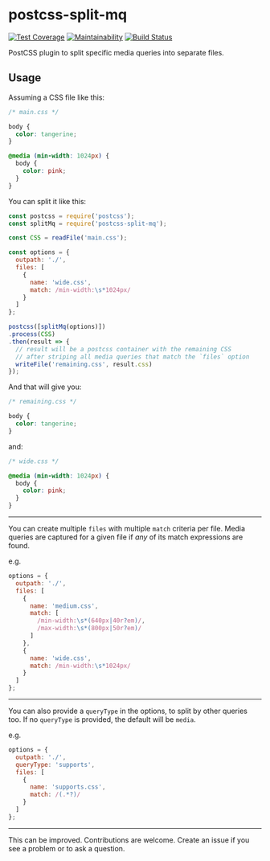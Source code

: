 # postcss-split-mq

[![Test Coverage](https://api.codeclimate.com/v1/badges/c0e76f3f63757fb5e224/test_coverage)](https://codeclimate.com/github/iAmNathanJ/postcss-split-mq/test_coverage) [![Maintainability](https://api.codeclimate.com/v1/badges/c0e76f3f63757fb5e224/maintainability)](https://codeclimate.com/github/iAmNathanJ/postcss-split-mq/maintainability) [![Build Status](https://semaphoreci.com/api/v1/iamnathanj/postcss-split-mq/branches/master/badge.svg)](https://semaphoreci.com/iamnathanj/postcss-split-mq)

PostCSS plugin to split specific media queries into separate files.

## Usage

Assuming a CSS file like this:
```css
/* main.css */

body {
  color: tangerine;
}

@media (min-width: 1024px) {
  body {
    color: pink;
  }
}
```

You can split it like this:
```js
const postcss = require('postcss');
const splitMq = require('postcss-split-mq');

const CSS = readFile('main.css');

const options = {
  outpath: './',
  files: [
    {
      name: 'wide.css',
      match: /min-width:\s*1024px/
    }
  ]
};

postcss([splitMq(options)])
.process(CSS)
.then(result => {
  // result will be a postcss container with the remaining CSS
  // after striping all media queries that match the `files` option
  writeFile('remaining.css', result.css)
});
```

And that will give you:
```css
/* remaining.css */

body {
  color: tangerine;
}
```

and:
```css
/* wide.css */

@media (min-width: 1024px) {
  body {
    color: pink;
  }
}
```

---

You can create multiple `files` with multiple `match` criteria per file. Media queries are captured for a given file if _any_ of its match expressions are found.

e.g.
```js
options = {
  outpath: './',
  files: [
    {
      name: 'medium.css',
      match: [
        /min-width:\s*(640px|40r?em)/,
        /max-width:\s*(800px|50r?em)/
      ]
    },
    {
      name: 'wide.css',
      match: /min-width:\s*1024px/
    }
  ]
};
```

---

You can also provide a `queryType` in the options, to split by other queries too. If no `queryType` is provided, the default will be `media`.

e.g.
```js
options = {
  outpath: './',
  queryType: 'supports',
  files: [
    {
      name: 'supports.css',
      match: /(.*?)/
    }
  ]
};
```

---

This can be improved. Contributions are welcome. Create an issue if you see a problem or to ask a question.
